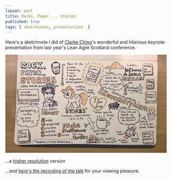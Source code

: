 ```yaml
---
layout: post
title: Rocks, Paper ... Stories
published: true 
tags: [ sketchnotes, presentations  ]
---
```


Here's a sketchnote I did of [Clarke Ching](https://twitter.com/clarkeching)'s 
wonderful and hilarious keynote presentation from last year's Lean 
Agile Scotland conference.

![sketchnote](/img/posts/rocks-paper-stories/rock-paper-stories-ching.png)

...a [higher resolution](/img/posts/rocks-paper-stories/rock-paper-stories-hires.png) version

...and [here's the recording of the talk](https://vimeo.com/145615882) for your viewing pleasure.

